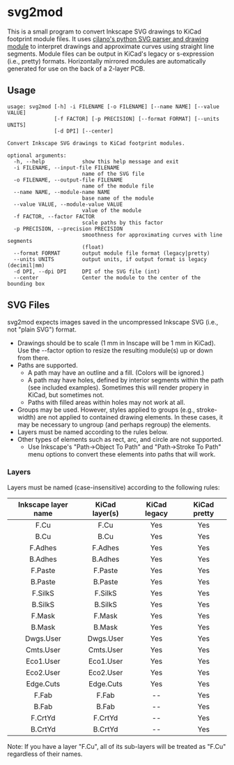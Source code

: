 # svg2mod
This is a small program to convert Inkscape SVG drawings to KiCad footprint module files.  It uses [cjlano's python SVG parser and drawing module](https://github.com/cjlano/svg) to interpret drawings and approximate curves using straight line segments.  Module files can be output in KiCad's legacy or s-expression (i.e., pretty) formats.  Horizontally mirrored modules are automatically generated for use on the back of a 2-layer PCB.

## Usage
```
usage: svg2mod [-h] -i FILENAME [-o FILENAME] [--name NAME] [--value VALUE]
               [-f FACTOR] [-p PRECISION] [--format FORMAT] [--units UNITS]
               [-d DPI] [--center]

Convert Inkscape SVG drawings to KiCad footprint modules.

optional arguments:
  -h, --help            show this help message and exit
  -i FILENAME, --input-file FILENAME
                        name of the SVG file
  -o FILENAME, --output-file FILENAME
                        name of the module file
  --name NAME, --module-name NAME
                        base name of the module
  --value VALUE, --module-value VALUE
                        value of the module
  -f FACTOR, --factor FACTOR
                        scale paths by this factor
  -p PRECISION, --precision PRECISION
                        smoothness for approximating curves with line segments
                        (float)
  --format FORMAT       output module file format (legacy|pretty)
  --units UNITS         output units, if output format is legacy (decimil|mm)
  -d DPI, --dpi DPI     DPI of the SVG file (int)
  --center              Center the module to the center of the bounding box
```

## SVG Files

svg2mod expects images saved in the uncompressed Inkscape SVG (i.e., not "plain SVG") format.
 * Drawings should be to scale (1 mm in Inscape will be 1 mm in KiCad).  Use the --factor option to resize the resulting module(s) up or down from there.
 * Paths are supported.
   * A path may have an outline and a fill.  (Colors will be ignored.)
   * A path may have holes, defined by interior segments within the path (see included examples).  Sometimes this will render propery in KiCad, but sometimes not.
   * Paths with filled areas within holes may not work at all.
 * Groups may be used.  However, styles applied to groups (e.g., stroke-width) are not applied to contained drawing elements.  In these cases, it may be necessary to ungroup (and perhaps regroup) the elements.
 * Layers must be named according to the rules below.
 * Other types of elements such as rect, arc, and circle are not supported.
   * Use Inkscape's "Path->Object To Path" and "Path->Stroke To Path" menu options to convert these elements into paths that will work.

### Layers
Layers must be named (case-insensitive) according to the following rules:

| Inkscape layer name | KiCad layer(s)   | KiCad legacy | KiCad pretty |
|:-------------------:|:----------------:|:------------:|:------------:|
| F.Cu                | F.Cu             | Yes          | Yes          |
| B.Cu                | B.Cu             | Yes          | Yes          |
| F.Adhes             | F.Adhes          | Yes          | Yes          |
| B.Adhes             | B.Adhes          | Yes          | Yes          |
| F.Paste             | F.Paste          | Yes          | Yes          |
| B.Paste             | B.Paste          | Yes          | Yes          |
| F.SilkS             | F.SilkS          | Yes          | Yes          |
| B.SilkS             | B.SilkS          | Yes          | Yes          |
| F.Mask              | F.Mask           | Yes          | Yes          |
| B.Mask              | B.Mask           | Yes          | Yes          |
| Dwgs.User           | Dwgs.User        | Yes          | Yes          |
| Cmts.User           | Cmts.User        | Yes          | Yes          |
| Eco1.User           | Eco1.User        | Yes          | Yes          |
| Eco2.User           | Eco2.User        | Yes          | Yes          |
| Edge.Cuts           | Edge.Cuts        | Yes          | Yes          |
| F.Fab               | F.Fab            | --           | Yes          |
| B.Fab               | B.Fab            | --           | Yes          |
| F.CrtYd             | F.CrtYd          | --           | Yes          |
| B.CrtYd             | B.CrtYd          | --           | Yes          |

Note: If you have a layer "F.Cu", all of its sub-layers will be treated as "F.Cu" regardless of their names.
